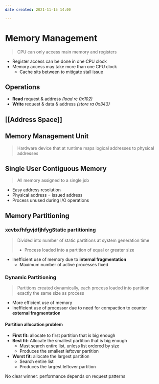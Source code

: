 ```yaml
---
date created: 2021-11-15 14:00

---
```


# Memory Management

> CPU can only access main memory and registers

- Register access can be done in one CPU clock
- Memory access may take more than one CPU clock
  - Cache sits between to mitigate stall issue

## Operations

- **Read** request & address _(load rc 0x102)_
- **Write** request & data & address _(store ra 0x343)_

## [[Address Space]]

## Memory Management Unit

> Hardware device that at runtime maps logical addresses to physical addresses

## Single User Contiguous Memory

> All memory assigned to a single job

- Easy address resolution
- Physical address = issued address
- Process unused during I/O operations

## Memory Partitioning

### xcvbxfhfgvjdfjhfygStatic partitioning

> Divided into number of static partitions at system generation time
> - Process loaded into a partition of equal or greater size

- Inefficient use of memory due to **internal fragmentation**
	- Maximum number of active processes fixed

### Dynamic Partitioning

> Partitions created dynamically, each process loaded into partition exactly the same size as process

- More efficient use of memory
- Inefficient use of processor due to need for compaction to counter **external fragmentation**

#### Partition allocation problem

- **First fit:** allocate to first partition that is big enough
- **Best fit:** Allocate the smallest partition that is big enough
	- Must search entire list, unless list ordered by size
	- Produces the smallest leftover partition
- **Worst fit:** allocate the largest partition
	- Search entire list
	- Produces the largest leftover partition

No clear winner: performance depends on request patterns